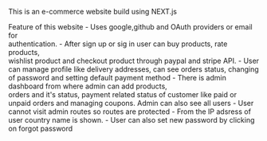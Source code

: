 This is an e-commerce website build using NEXT.js

Feature of this website
    - Uses google,github and OAuth providers or email for   
      authentication.
    - After sign up or sig in user can buy products, rate products,    
      wishlist product and checkout product through paypal and stripe API.
    - User can manage profile like delivery addresses, can see orders
      status, changing of password and setting default payment method
    - There is admin dashboard from where admin can add products,     
      orders and it's status, payment related status of customer
      like paid or unpaid orders and managing coupons. Admin can also see all users
    - User cannot visit admin routes so routes are protected
    - From the IP adsress of user country name is shown.
    - User can also set new password by clicking on forgot password